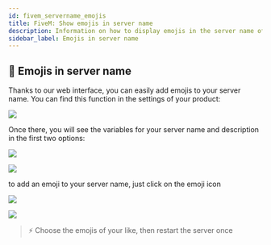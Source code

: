```yaml
---
id: fivem_servername_emojis
title: FiveM: Show emojis in server name
description: Information on how to display emojis in the server name of your FiveM server in the server list - ZAP-Hosting.com Documentation
sidebar_label: Emojis in server name
---
```


## 💪 Emojis in server name

Thanks to our web interface, you can easily add emojis to your server name.
You can find this function in the settings of your product:

![](https://screensaver01.zap-hosting.com/index.php/s/QNiMonpw4aHxfRJ/preview)

Once there, you will see the variables for your server name and description in the first two options:

![](https://screensaver01.zap-hosting.com/index.php/s/wzPiJWn79boffoJ/preview)

![](https://screensaver01.zap-hosting.com/index.php/s/KqtYoFjTHqNfMFG/preview)

to add an emoji to your server name, just click on the emoji icon

![](https://screensaver01.zap-hosting.com/index.php/s/YsXwicXRs3CAWKb/preview)

![](https://screensaver01.zap-hosting.com/index.php/s/ZJE7fdeCqG3jNBH/preview)

> ⚡ Choose the emojis of your like, then restart the server once
